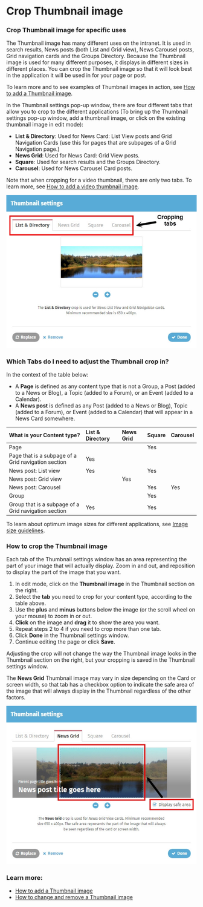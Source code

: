 # Crop Thumbnail image

### Crop Thumbnail image for specific uses

The Thumbnail image has many different uses on the intranet. It is used in search results, News posts \(both List and Grid view\), News Carousel posts, Grid navigation cards and the Groups Directory. Because the Thumbnail image is used for many different purposes, it displays in different sizes in different places. You can crop the Thumbnail image so that it will look best in the application it will be used in for your page or post.  
  
To learn more and to see examples of Thumbnail images in action, see [How to add a Thumbnail image](./).  
  
In the Thumbnail settings pop-up window, there are four different tabs that allow you to crop to the different applications \(To bring up the Thumbnail settings pop-up window, add a thumbnail image, or click on the existing thumbnail image in edit mode\):

* **List & Directory**: Used for News Card: List View posts and Grid Navigation Cards \(use this for pages that are subpages of a Grid Navigation page.\)
* **News Grid**: Used for News Card: Grid View posts.
* **Square**: Used for search results and the Groups Directory.
* **Carousel**: Used for News Carousel Card posts.

Note that when cropping for a video thumbnail, there are only two tabs. To learn more, see [How to add a video thumbnail image](add-a-video-thumbnail-image.md).  


![](../../../.gitbook/assets/1%20%2820%29.jpg)



### Which Tabs do I need to adjust the Thumbnail crop in?

In the context of the table below:

* A **Page** is defined as any content type that is not a Group, a Post \(added to a News or Blog\), a Topic \(added to a Forum\), or an Event \(added to a Calendar\).
* A **News post** is defined as any Post \(added to a News or Blog\), Topic \(added to a Forum\), or Event \(added to a Calendar\) that will appear in a News Card somewhere.

| What is your Content type? | List & Directory | News Grid | Square | Carousel |
| :--- | :--- | :--- | :--- | :--- |
| Page |  |  | Yes |  |
| Page that is a subpage of a Grid navigation section | Yes |  |  |  |
| News post: List view | Yes |  | Yes |  |
| News post: Grid view |  | Yes |  |  |
| News post: Carousel |  |  | Yes | Yes |
| Group |  |  | Yes |  |
| Group that is a subpage of a Grid navigation section | Yes |  | Yes |  |

To learn about optimum image sizes for different applications, see [Image size guidelines](https://community.thoughtfarmer.com/content/105973).

### How to crop the Thumbnail image

Each tab of the Thumbnail settings window has an area representing the part of your image that will actually display. Zoom in and out, and reposition to display the part of the image that you want. 

1. In edit mode, click on the **Thumbnail image** in the Thumbnail section on the right.
2. Select the **tab** you need to crop for your content type, according to the table above.
3. Use the **plus** and **minus** buttons below the image \(or the scroll wheel on your mouse\) to zoom in or out.
4. **Click** on the image and **drag** it to show the area you want.
5. Repeat steps 2 to 4 if you need to crop more than one tab.
6. Click **Done** in the Thumbnail settings window.
7. Continue editing the page or click **Save**.

Adjusting the crop will not change the way the Thumbnail image looks in the Thumbnail section on the right, but your cropping is saved in the Thumbnail settings window.  
  
The **News Grid** Thumbnail image may vary in size depending on the Card or screen width, so that tab has a checkbox option to indicate the safe area of the image that will always display in the Thumbnail regardless of the other factors.

![](../../../.gitbook/assets/2%20%2825%29.jpg)



### Learn more:

* [How to add a Thumbnail image](./)
* [How to change and remove a Thumbnail image](change-and-remove-thumbnail-image.md)

